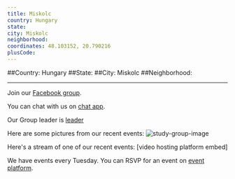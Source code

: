 ```yaml
---
title: Miskolc
country: Hungary
state: 
city: Miskolc
neighborhood: 
coordinates: 48.103152, 20.790216
plusCode:
---
```


##Country: Hungary
##State: 
##City: Miskolc
##Neighborhood: 
*****
Join our [Facebook group](https://www.facebook.com/groups/free.code.camp.miskolc).

You can chat with us on [chat app]().

Our Group leader is [leader]()

Here are some pictures from our recent events:
![study-group-image]()

Here's a stream of one of our recent events:
[video hosting platform embed]

We have events every Tuesday. You can RSVP for an event on [event platform]().
